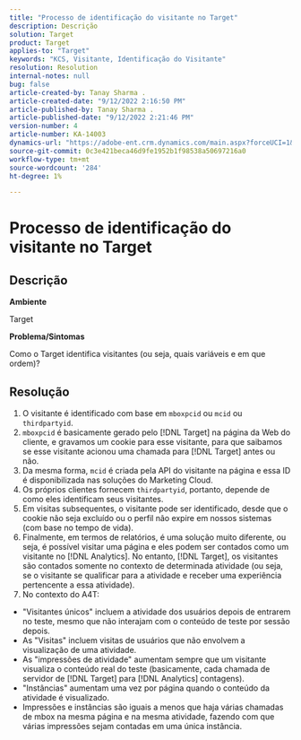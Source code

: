 ```yaml
---
title: "Processo de identificação do visitante no Target"
description: Descrição
solution: Target
product: Target
applies-to: "Target"
keywords: "KCS, Visitante, Identificação do Visitante"
resolution: Resolution
internal-notes: null
bug: false
article-created-by: Tanay Sharma .
article-created-date: "9/12/2022 2:16:50 PM"
article-published-by: Tanay Sharma .
article-published-date: "9/12/2022 2:21:46 PM"
version-number: 4
article-number: KA-14003
dynamics-url: "https://adobe-ent.crm.dynamics.com/main.aspx?forceUCI=1&pagetype=entityrecord&etn=knowledgearticle&id=31f96d89-a532-ed11-9db1-002248086735"
source-git-commit: 0c3e421beca46d9fe1952b1f98538a50697216a0
workflow-type: tm+mt
source-wordcount: '284'
ht-degree: 1%

---
```


# Processo de identificação do visitante no Target

## Descrição


<b>Ambiente</b>

Target



<b>Problema/Sintomas</b>

Como o Target identifica visitantes (ou seja, quais variáveis e em que ordem)?


## Resolução


1. O visitante é identificado com base em `mboxpcid` ou `mcid` ou `thirdpartyid`.
2. `mboxpcid` é basicamente gerado pelo [!DNL Target] na página da Web do cliente, e gravamos um cookie para esse visitante, para que saibamos se esse visitante acionou uma chamada para [!DNL Target] antes ou não.
3. Da mesma forma, `mcid` é criada pela API do visitante na página e essa ID é disponibilizada nas soluções do Marketing Cloud.
4. Os próprios clientes fornecem `thirdpartyid`, portanto, depende de como eles identificam seus visitantes.
5. Em visitas subsequentes, o visitante pode ser identificado, desde que o cookie não seja excluído ou o perfil não expire em nossos sistemas (com base no tempo de vida).
6. Finalmente, em termos de relatórios, é uma solução muito diferente, ou seja, é possível visitar uma página e eles podem ser contados como um visitante no [!DNL Analytics]. No entanto, [!DNL Target], os visitantes são contados somente no contexto de determinada atividade (ou seja, se o visitante se qualificar para a atividade e receber uma experiência pertencente a essa atividade).
7. No contexto do A4T:


- &quot;Visitantes únicos&quot; incluem a atividade dos usuários depois de entrarem no teste, mesmo que não interajam com o conteúdo de teste por sessão depois.
- As &quot;Visitas&quot; incluem visitas de usuários que não envolvem a visualização de uma atividade.
- As &quot;impressões de atividade&quot; aumentam sempre que um visitante visualiza o conteúdo real do teste (basicamente, cada chamada de servidor de [!DNL Target] para [!DNL Analytics] contagens).
- &quot;Instâncias&quot; aumentam uma vez por página quando o conteúdo da atividade é visualizado.
- Impressões e instâncias são iguais a menos que haja várias chamadas de mbox na mesma página e na mesma atividade, fazendo com que várias impressões sejam contadas em uma única instância.

